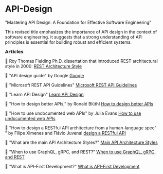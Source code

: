 # API-Design
"Mastering API Design: A Foundation for Effective Software Engineering"

This revised title emphasizes the importance of API design in the context of software engineering. It suggests that a strong understanding of API principles is essential for building robust and efficient systems.


𝗔𝗿𝘁𝗶𝗰𝗹𝗲𝘀

🔹 Roy Thomas Fielding Ph.D. dissertation that introduced REST architectural style in 2000: [REST Architecture Style](https://ics.uci.edu/~fielding/pubs/dissertation/fielding_dissertation.pdf)

🔹 "API design guide" by Google [Google](https://cloud.google.com/apis/design)

🔹 "Microsoft REST API Guidelines" [Microsoft REST API Guidelines](https://github.com/Microsoft/api-guidelines/blob/master/Guidelines.md)

🔹 "Learn API Design" [Learn API Design](https://github.com/dwyl/learn-api-design)

🔹 "How to design better APIs," by Ronald Blüthl [How to design better APIs](https://r.bluethl.net/how-to-design-better-apis)

🔹 "How to use undocumented web APIs" by Julia Evans [How to use undocumented web APIs](https://jvns.ca/blog/2022/03/10/how-to-use-undocumented-web-apis/)

🔹 "How to design a RESTful API architecture from a human-language spec" " by Filipe Ximenes and Flávio Juvenal [design a RESTful API](https://www.oreilly.com/content/how-to-design-a-restful-api-architecture-from-a-human-language-spec/)

🔹 "What are the main API Architecture Styles?" [Main API Architecture Styles](https://newsletter.techworld-with-milan.com/p/what-are-the-main-api-architecture)

🔹 "When to use GraphQL, gRPC, and REST?" [When to use GraphQL, gRPC, and REST](https://newsletter.techworld-with-milan.com/p/when-to-use-graphql-grpc-and-rest)

🔹 "What is API-First Development?" [What is API-First Development](https://newsletter.techworld-with-milan.com/p/what-is-api-first-development)
